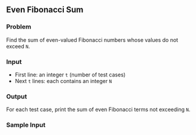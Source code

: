 ## Even Fibonacci Sum

### Problem
Find the sum of even-valued Fibonacci numbers whose values do not exceed `N`.

### Input
- First line: an integer `t` (number of test cases)  
- Next `t` lines: each contains an integer `N`  

### Output
For each test case, print the sum of even Fibonacci terms not exceeding `N`.

### Sample Input
